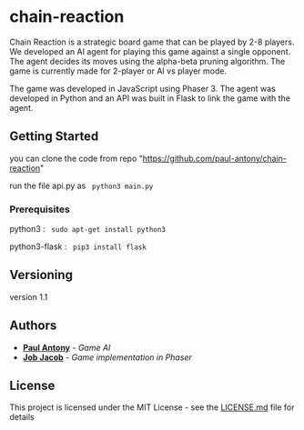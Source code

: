 # chain-reaction

Chain Reaction is a strategic board game that can be played by 2-8 players. We developed an AI agent for playing this game against a single opponent. The agent decides its moves using the alpha-beta pruning algorithm. The game is currently made for 2-player or AI vs player mode.

The game was developed in JavaScript using Phaser 3. The agent was developed in Python and an API was built in Flask to link the game with the agent.

## Getting Started

you can clone the code from repo "https://github.com/paul-antony/chain-reaction"


run the file api.py as ``` python3 main.py```

### Prerequisites

python3 : ``` sudo apt-get install python3```
 
python3-flask : ``` pip3 install flask```


## Versioning

version 1.1

## Authors

* [**Paul Antony**](https://github.com/paul-antony) - *Game AI*
* [**Job Jacob**](https://github.com/jobjacob98) - *Game implementation in Phaser*


## License

This project is licensed under the MIT License - see the [LICENSE.md](LICENSE.md) file for details





